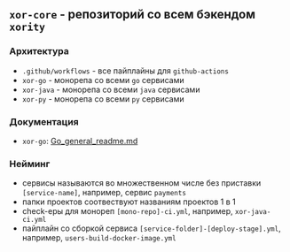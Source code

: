 ## `xor-core` - репозиторий со всем бэкендом `xority`

### Архитектура
  - `.github/workflows` - все пайплайны для `github-actions`
  - `xor-go` - монорепа со всеми `go` сервисами
  - `xor-java` - монорепа со всеми `java` сервисами
  - `xor-py` - монорепа со всеми `py` сервисами

### Документация 
 - `xor-go`: [Go_general_readme.md](https://github.com/xority-space/xor-core/blob/master/xor-go/XOR_GO_README.md)

### Нейминг
  - сервисы называются во множественном числе без приставки `[service-name]`, например, сервис `payments`
  - папки проектов соотвествуют названиям проектов 1 в 1
  - check-еры для монореп `[mono-repo]-ci.yml`, например, `xor-java-ci.yml`
  - пайплайн со сборкой сервиса  `[service-folder]-[deploy-stage].yml`, например, `users-build-docker-image.yml`
